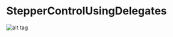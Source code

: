 # StepperControlUsingDelegates
![alt tag](https://media.giphy.com/media/26BGMNOdHD4LWkzZe/source.gif)
